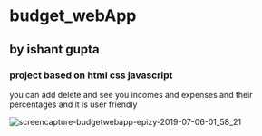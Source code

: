# budget_webApp

## by ishant gupta

### project based on html css javascript


you can add delete and see you incomes and expenses and their percentages and it is user friendly


![screencapture-budgetwebapp-epizy-2019-07-06-01_58_21](https://user-images.githubusercontent.com/27751740/60744024-a3e0be00-9f91-11e9-9dc3-ec8a038e7e3a.png)
